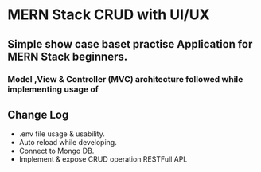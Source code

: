 # MERN Stack CRUD with UI/UX

## Simple show case baset practise Application for MERN Stack beginners.

### Model ,View & Controller (MVC) architecture followed while implementing usage of

## Change Log
- .env file usage & usability.
- Auto reload while developing.
- Connect to Mongo DB.
- Implement & expose CRUD operation RESTFull API.

